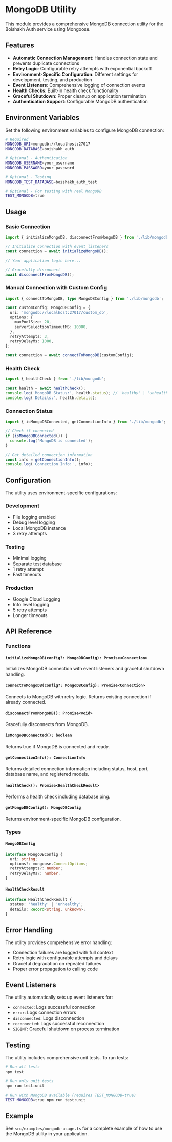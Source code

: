# MongoDB Utility

This module provides a comprehensive MongoDB connection utility for the Boishakh Auth service using Mongoose.

## Features

- **Automatic Connection Management**: Handles connection state and prevents duplicate connections
- **Retry Logic**: Configurable retry attempts with exponential backoff
- **Environment-Specific Configuration**: Different settings for development, testing, and production
- **Event Listeners**: Comprehensive logging of connection events
- **Health Checks**: Built-in health check functionality
- **Graceful Shutdown**: Proper cleanup on application termination
- **Authentication Support**: Configurable MongoDB authentication

## Environment Variables

Set the following environment variables to configure MongoDB connection:

```bash
# Required
MONGODB_URI=mongodb://localhost:27017
MONGODB_DATABASE=boishakh_auth

# Optional - Authentication
MONGODB_USERNAME=your_username
MONGODB_PASSWORD=your_password

# Optional - Testing
MONGODB_TEST_DATABASE=boishakh_auth_test

# Optional - For testing with real MongoDB
TEST_MONGODB=true
```

## Usage

### Basic Connection

```typescript
import { initializeMongoDB, disconnectFromMongoDB } from './lib/mongodb';

// Initialize connection with event listeners
const connection = await initializeMongoDB();

// Your application logic here...

// Gracefully disconnect
await disconnectFromMongoDB();
```

### Manual Connection with Custom Config

```typescript
import { connectToMongoDB, type MongoDBConfig } from './lib/mongodb';

const customConfig: MongoDBConfig = {
  uri: 'mongodb://localhost:27017/custom_db',
  options: {
    maxPoolSize: 20,
    serverSelectionTimeoutMS: 10000,
  },
  retryAttempts: 3,
  retryDelayMs: 1000,
};

const connection = await connectToMongoDB(customConfig);
```

### Health Check

```typescript
import { healthCheck } from './lib/mongodb';

const health = await healthCheck();
console.log('MongoDB Status:', health.status); // 'healthy' | 'unhealthy'
console.log('Details:', health.details);
```

### Connection Status

```typescript
import { isMongoDBConnected, getConnectionInfo } from './lib/mongodb';

// Check if connected
if (isMongoDBConnected()) {
  console.log('MongoDB is connected');
}

// Get detailed connection information
const info = getConnectionInfo();
console.log('Connection Info:', info);
```

## Configuration

The utility uses environment-specific configurations:

### Development

- File logging enabled
- Debug level logging
- Local MongoDB instance
- 3 retry attempts

### Testing

- Minimal logging
- Separate test database
- 1 retry attempt
- Fast timeouts

### Production

- Google Cloud Logging
- Info level logging
- 5 retry attempts
- Longer timeouts

## API Reference

### Functions

#### `initializeMongoDB(config?: MongoDBConfig): Promise<Connection>`

Initializes MongoDB connection with event listeners and graceful shutdown handling.

#### `connectToMongoDB(config?: MongoDBConfig): Promise<Connection>`

Connects to MongoDB with retry logic. Returns existing connection if already connected.

#### `disconnectFromMongoDB(): Promise<void>`

Gracefully disconnects from MongoDB.

#### `isMongoDBConnected(): boolean`

Returns true if MongoDB is connected and ready.

#### `getConnectionInfo(): ConnectionInfo`

Returns detailed connection information including status, host, port, database name, and registered models.

#### `healthCheck(): Promise<HealthCheckResult>`

Performs a health check including database ping.

#### `getMongoDBConfig(): MongoDBConfig`

Returns environment-specific MongoDB configuration.

### Types

#### `MongoDBConfig`

```typescript
interface MongoDBConfig {
  uri: string;
  options?: mongoose.ConnectOptions;
  retryAttempts?: number;
  retryDelayMs?: number;
}
```

#### `HealthCheckResult`

```typescript
interface HealthCheckResult {
  status: 'healthy' | 'unhealthy';
  details: Record<string, unknown>;
}
```

## Error Handling

The utility provides comprehensive error handling:

- Connection failures are logged with full context
- Retry logic with configurable attempts and delays
- Graceful degradation on repeated failures
- Proper error propagation to calling code

## Event Listeners

The utility automatically sets up event listeners for:

- `connected`: Logs successful connection
- `error`: Logs connection errors
- `disconnected`: Logs disconnection
- `reconnected`: Logs successful reconnection
- `SIGINT`: Graceful shutdown on process termination

## Testing

The utility includes comprehensive unit tests. To run tests:

```bash
# Run all tests
npm test

# Run only unit tests
npm run test:unit

# Run with MongoDB available (requires TEST_MONGODB=true)
TEST_MONGODB=true npm run test:unit
```

## Example

See `src/examples/mongodb-usage.ts` for a complete example of how to use the MongoDB utility in your application.
